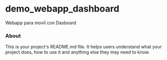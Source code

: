 demo_webapp_dashboard
=====================

Webapp para movil con Dasboard

### About

This is your project's README.md file. It helps users understand what your
project does, how to use it and anything else they may need to know.